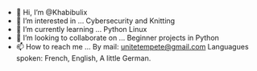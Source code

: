 - 👋 Hi, I’m @Khabibulix
- 👀 I’m interested in ...
 Cybersecurity and Knitting
- 🌱 I’m currently learning ...
Python
Linux
- 💞️ I’m looking to collaborate on ...
Beginner projects in Python
- 📫 How to reach me ...
By mail: unitetempete@gmail.com
Languagues spoken:
French, English, A little German.

<!---
Khabibulix/Khabibulix is a ✨ special ✨ repository because its `README.md` (this file) appears on your GitHub profile.
You can click the Preview link to take a look at your changes.
--->
